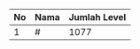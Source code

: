 | No | Nama            | Jumlah Level |
|----|-----------------|--------------|
| 1  | #    |    1077        |
